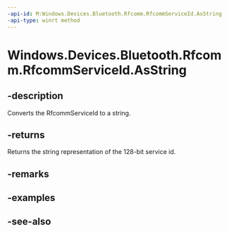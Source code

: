 ```yaml
---
-api-id: M:Windows.Devices.Bluetooth.Rfcomm.RfcommServiceId.AsString
-api-type: winrt method
---
```


<!-- Method syntax
public string AsString()
-->

# Windows.Devices.Bluetooth.Rfcomm.RfcommServiceId.AsString

## -description
Converts the RfcommServiceId to a string.

## -returns
Returns the string representation of the 128-bit service id.

## -remarks

## -examples

## -see-also
